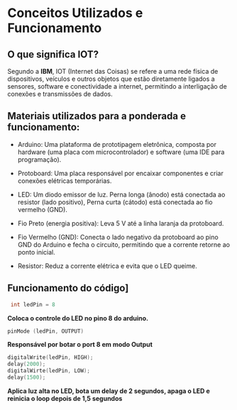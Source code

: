 # Conceitos Utilizados e Funcionamento

## O que significa IOT?

Segundo a **IBM**, IOT (Internet das Coisas) se refere a uma rede física de dispositivos, veículos e outros objetos que estão diretamente ligados a sensores, software e conectividade a internet, permitindo a interligação de conexões e transmissões de dados. 

## Materiais utilizados para a ponderada e funcionamento:

- Arduino: Uma plataforma de prototipagem eletrônica, composta por hardware (uma placa com microcontrolador) e software (uma IDE para programação). 

- Protoboard: Uma placa responsável por encaixar componentes e criar conexões elétricas temporárias.

- LED: Um diodo emissor de luz.
Perna longa (ânodo) está conectada ao resistor
(lado positivo), Perna curta (cátodo) está conectada ao fio vermelho
(GND).

- Fio Preto (energia positiva):
Leva 5 V até a linha laranja da protoboard.

- Fio Vermelho (GND): Conecta o lado negativo da protoboard ao pino GND
do Arduino e fecha o circuito, permitindo que a corrente
retorne ao ponto inicial.

- Resistor: Reduz a corrente elétrica e evita que o LED queime.

## Funcionamento do código]

```c++
 int ledPin = 8
 ```
 **Coloca o controle do LED no pino 8 do arduino.**

 ```c++
 pinMode (ledPin, OUTPUT)
 ```
**Responsável por botar o port 8 em modo Output**

 ```c++
 digitalWrite(ledPin, HIGH);
 delay(2000);
 digitalWirte(ledPin, LOW);
 delay(1500);
 ```
**Aplica luz alta no LED, bota um delay de 2 segundos, apaga o LED e reinicia o loop depois de 1,5 segundos**